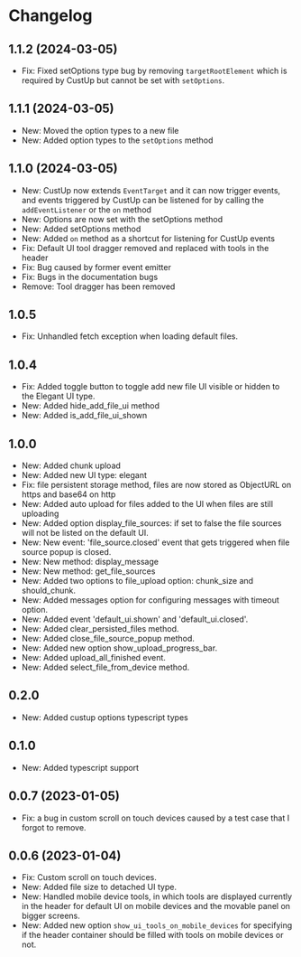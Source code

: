 # Changelog

## 1.1.2 (2024-03-05)

- Fix: Fixed setOptions type bug by removing `targetRootElement` which is required by CustUp but cannot be set with `setOptions`.

## 1.1.1 (2024-03-05)

- New: Moved the option types to a new file
- New: Added option types to the `setOptions` method

## 1.1.0 (2024-03-05)

- New: CustUp now extends `EventTarget` and it can now trigger events, and events triggered by CustUp can be listened for by calling the `addEventListener` or the `on` method
- New: Options are now set with the setOptions method
- New: Added setOptions method
- New: Added `on` method as a shortcut for listening for CustUp events
- Fix: Default UI tool dragger removed and replaced with tools in the header
- Fix: Bug caused by former event emitter
- Fix: Bugs in the documentation bugs
- Remove: Tool dragger has been removed

## 1.0.5

- Fix: Unhandled fetch exception when loading default files.

## 1.0.4

- Fix: Added toggle button to toggle add new file UI visible or hidden to the Elegant UI type.
- New: Added hide_add_file_ui method
- New: Added is_add_file_ui_shown

## 1.0.0

- New: Added chunk upload
- New: Added new UI type: elegant
- Fix: file persistent storage method, files are now stored as ObjectURL on https and base64 on http
- New: Added auto upload for files added to the UI when files are still uploading
- New: Added option display_file_sources: if set to false the file sources will not be listed on the default UI.
- New: New event: 'file_source.closed' event that gets triggered when file source popup is closed.
- New: New method: display_message
- New: New method: get_file_sources
- New: Added two options to file_upload option: chunk_size and should_chunk.
- New: Added messages option for configuring messages with timeout option.
- New: Added event 'default_ui.shown' and 'default_ui.closed'.
- New: Added clear_persisted_files method.
- New: Added close_file_source_popup method.
- New: Added new option show_upload_progress_bar.
- New: Added upload_all_finished event.
- New: Added select_file_from_device method.

## 0.2.0

- New: Added custup options typescript types

## 0.1.0

- New: Added typescript support

## 0.0.7 (2023-01-05)

- Fix: a bug in custom scroll on touch devices caused by a test case that I forgot to remove.

## 0.0.6 (2023-01-04)

- Fix: Custom scroll on touch devices.
- New: Added file size to detached UI type.
- New: Handled mobile device tools, in which tools are displayed currently in the header for default UI on mobile devices and the movable panel on bigger screens.
- New: Added new option `show_ui_tools_on_mobile_devices` for specifying if the header container should be filled with tools on mobile devices or not.
